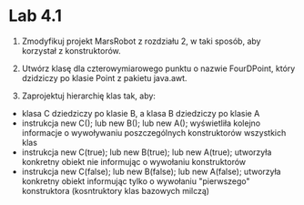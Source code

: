 # Lab 4.1

1. Zmodyfikuj projekt MarsRobot z rozdziału 2, w taki sposób, aby korzystał z konstruktorów.

2. Utwórz klasę dla czterowymiarowego punktu o nazwie FourDPoint, który dzidziczy po klasie Point z pakietu java.awt.

3. Zaprojektuj hierarchię klas tak, aby:
* klasa C dziedziczy po klasie B, a klasa B dziedziczy po klasie A
* instrukcja new C(); lub new B(); lub new A(); wyświetliła kolejno informacje o wywoływaniu poszczególnych konstruktorów wszystkich klas
* instrukcja new C(true); lub new B(true); lub new A(true); utworzyła konkretny obiekt nie informując o wywołaniu konstruktorów
* instrukcja new C(false); lub new B(false); lub new A(false); utworzyła konkretny obiekt informując tylko o wywołaniu "pierwszego" konstruktora (kosntruktory klas bazowych milczą)